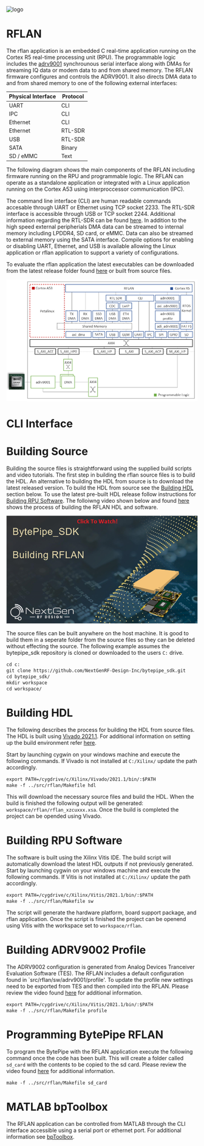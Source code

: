 ![logo](../../docs/BytePipe_Logo.png)

# RFLAN

The rflan application is an embedded C real-time application running on the Cortex R5 real-time processing unit (RPU).  The programmable logic includes the [adrv9001](../adrv9001/README.md) synchrounous serial interface along with DMAs for streaming IQ data or modem data to and from shared memory.  The RFLAN firmware configures and controls the ADRV9001.  It also directs DMA data to and from shared memory to one of the following external interfaces:  

| Physical Interface | Protocol |
|--------------------|----------|
| UART               | CLI      |
| IPC                | CLI      |
| Ethernet           | CLI      |
| Ethernet           | RTL-SDR  |
| USB                | RTL-SDR  |
| SATA               | Binary   |
| SD / eMMC          | Text     |


The following diagram shows the main components of the RFLAN including firmware running on the RPU and programmable logic.  The RFLAN can operate as a standalone application or integrated with a Linux application running on the Cortex A53 using interproccessor communication (IPC).  

The command line interface (CLI) are human readable commands accesable through UART or Ethernet using TCP socket 2233.  The RTL-SDR interface is accessible through USB or TCP socket 2244.  Additional information regarding the RTL-SDR can be found [here](https://www.mathworks.com/hardware-support/rtl-sdr.html). In addition to the high speed external peripherials DMA data can be streamed to internal memory including LPDDR4, SD card, or eMMC.  Data can also be streamed to external memory using the SATA interface. Compile options for enabling or disabling UART, Ethernet, and USB is available allowing the Linux application or rflan application to support a variety of configurations. 

To evaluate the rflan application the latest executables can be downloaded from the latest release folder found [here](https://github.com/NextGenRF-Design-Inc/bytepipe_sdk/releases) or built from source files.

![software_stack](docs/software_stack_01.png)

# CLI Interface



# Building Source

Building the source files is straightforward using the supplied build scripts and video tutorials.  The first step in building the rflan source files is to build the HDL.  An alternative to building the HDL from source is to download the latest released version.  To build the HDL from source see the [Building HDL](#building-hdl) section below.  To use the latest pre-built HDL release follow instructions for [Building RPU Software](#building-rpu-software).  The folloiwng video shown below and found [here](https://youtu.be/HQFz_zlbABc) shows the process of building the RFLAN HDL and software.

[![building_hdl](docs/building_rflan.png)](https://youtu.be/HQFz_zlbABc)

The source files can be built anywhere on the host machine.  It is good to build them in a seperate folder from the source files so they can be deleted without effecting the source.  The following example assumes the bytepipe_sdk repository is cloned or downloaded to the users `C:` drive.  


```
cd c:
git clone https://github.com/NextGenRF-Design-Inc/bytepipe_sdk.git
cd bytepipe_sdk/
mkdir workspace
cd workspace/
```

# Building HDL

The following describes the process for building the HDL from source files.  The HDL is built using [Vivado 2021.1](https://www.xilinx.com/support/download/index.html/content/xilinx/en/downloadNav/vivado-design-tools/2021-1.html). For additional information on setting up the build environment refer [here](../../docs/build_environment/BuildEnv.md). 

Start by launching cygwin on your windows machine and execute the following commands.  If Vivado is not installed at `C:/Xilinx/` update the path accordingly.

```
export PATH=/cygdrive/c/Xilinx/Vivado/2021.1/bin/:$PATH
make -f ../src/rflan/Makefile hdl
```

This will download the necessary source files and build the HDL.  When the build is finished the following output will be generated: `workspace/rflan/rflan_xzcuxxx.xsa`.  Once the build is completed the project can be opended using Vivado.  

# Building RPU Software

The software is built using the Xilinx Vitis IDE.  The build script will automatically download the latest HDL outputs if not previously generated.  Start by launching cygwin on your windows machine and execute the following commands.  If Vitis is not installed at `C:/Xilinx/` update the path accordingly.

```
export PATH=/cygdrive/c/Xilinx/Vitis/2021.1/bin/:$PATH
make -f ../src/rflan/Makefile sw
```

The script will generate the hardware platform, board support package, and rflan application.  Once the script is finished the project can be openend using Vitis with the workspace set to `workspace/rflan`. 

# Building ADRV9002 Profile

The ADRV9002 configuration is generated from Analog Devices Tranceiver Evaluation Software (TES).  The RFLAN includes a default configuration found in `src/rflan/sw/adrv9001/profile'.  To update the profile new settings need to be exported from TES and then compiled into the RFLAN.  Please review the video found [here](https://youtu.be/HQFz_zlbABc) for additional information.

```
export PATH=/cygdrive/c/Xilinx/Vitis/2021.1/bin/:$PATH
make -f ../src/rflan/Makefile profile
```


# Programming BytePipe RFLAN

To program the BytePipe with the RFLAN application execute the following command once the code has been built.  This will create a folder called `sd_card` with the contents to be copied to the sd card.  Please review the video found [here](https://youtu.be/HQFz_zlbABc) for additional information.

```
make -f ../src/rflan/Makefile sd_card
```

# MATLAB bpToolbox

The RFLAN application can be controlled from MATLAB through the CLI interface accessible using a serial port or ethernet port.  For additional information see [bpToolbox](../bpToolbox/README.md).